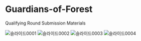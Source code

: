 # Guardians-of-Forest
Qualifying Round Submission Materials

![슬라이드0001](https://user-images.githubusercontent.com/105275495/236812019-26d4bdc8-c064-4e33-b454-b71f21383e06.png)
![슬라이드0002](https://user-images.githubusercontent.com/105275495/236812047-3f908767-89b9-4fbd-acf3-e62d8503a445.png)
![슬라이드0003](https://user-images.githubusercontent.com/105275495/236812065-3637164b-a57c-4191-b910-4eac0ea12fef.png)
![슬라이드0004](https://user-images.githubusercontent.com/105275495/236812077-03307926-4ba7-4c57-9f10-ccf66d99d1ce.png)

